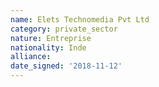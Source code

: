 ```yaml
---
name: Elets Technomedia Pvt Ltd
category: private_sector
nature: Entreprise
nationality: Inde
alliance: 
date_signed: '2018-11-12'
---
```

    
